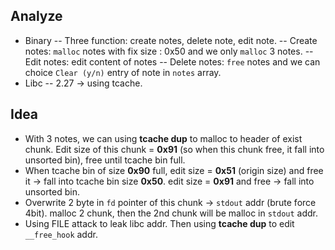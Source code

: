 ## Analyze
- Binary
-- Three function: create notes, delete note, edit note.
-- Create notes: `malloc` notes with fix size : 0x50 and we only `malloc` 3 notes.
-- Edit notes: edit content of notes
-- Delete notes: `free` notes and we can choice `Clear (y/n)` entry of note in `notes` array.
- Libc
-- 2.27 -> using tcache.

## Idea
- With 3 notes, we can using **tcache dup** to malloc to header of exist chunk. Edit size of this chunk = **0x91** (so when this chunk free, it fall into unsorted bin), free until tcache bin full.
- When tcache bin of size **0x90** full, edit size = **0x51** (origin size) and free it -> fall into tcache bin size **0x50**. edit size = **0x91** and free -> fall into unsorted bin.
- Overwrite 2 byte in `fd` pointer of this chunk -> `stdout` addr (brute force 4bit). malloc 2 chunk, then the 2nd chunk will be malloc in `stdout` addr.
- Using FILE attack to leak libc addr. Then using **tcache dup** to edit `__free_hook` addr.
